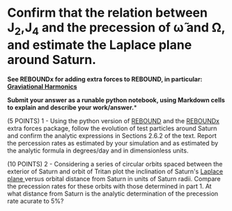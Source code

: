 # Confirm that the relation between J<sub>2</sub>,J<sub>4</sub> and the precession of  &omega;&#771; and  &Omega;, and estimate the Laplace plane around Saturn. #

**See REBOUNDx for adding extra forces to REBOUND, in particular: [Graviational Harmonics](https://github.com/dtamayo/reboundx/blob/master/ipython_examples/J2.ipynb)**

**Submit your answer as a runable python notebook, using Markdown cells to explain and describe your work/answer.***
 
(5 POINTS) 1 - Using the python version of [REBOUND](https://rebound.readthedocs.io/en/latest/index.html) and the 
[REBOUNDx](https://github.com/dtamayo/reboundx/) extra forces package, follow the evolution of test particles around Saturn and confirm the analytic 
expressions in Sections 2.6.2 of the text.  Report the percession rates as estimated by your simulation and as estimated by the analytic formula in degrees/day and in dimensionless units.

(10 POINTS) 2 - Considering a series of circular orbits spaced between the exterior of Saturn and orbit of Tritan plot the inclination of Saturn's [Laplace plane ](https://en.wikipedia.org/wiki/Laplace_plane) versus orbital distance from Saturn in units of Saturn radii.  Compare the precession rates for these orbits with those determined in part 1.  At what distance from Saturn is the analytic determination of the precession rate acurate to 5%?

